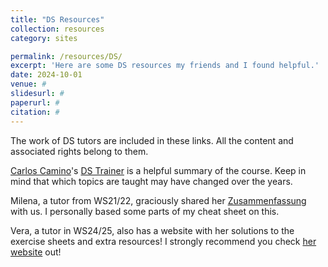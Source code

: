 ```yaml
---
title: "DS Resources"
collection: resources
category: sites

permalink: /resources/DS/
excerpt: 'Here are some DS resources my friends and I found helpful.'
date: 2024-10-01
venue: #
slidesurl: #
paperurl: #
citation: #
---
```


The work of DS tutors are included in these links. All the content and associated rights belong to them.


[Carlos Camino](https://carlos-camino.de/ds.html)'s [DS Trainer](https://carlos-camino.de/resources/ds+trainer.pdf) is a helpful summary of the course. Keep in mind that which topics are taught may have changed over the years.


Milena, a tutor from WS21/22, graciously shared her [Zusammenfassung](http://berrakkilic.github.io/files/DsMilena.pdf) with us. I personally based some parts of my cheat sheet on this.

Vera, a tutor in WS24/25, also has a website with her solutions to the exercise sheets and extra resources! I strongly recommend you check [her website](https://catundercover.github.io/ds-tutorium/index.html) out! 
